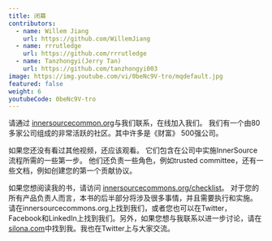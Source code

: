 ```yaml
---
title: 闭幕
contributors:
  - name: Willem Jiang
    url: https://github.com/WillemJiang
  - name: rrrutledge
    url: https://github.com/rrrutledge
  - name: Tanzhongyi(Jerry Tan)
    url: https://github.com/tanzhongyi003
image: https://img.youtube.com/vi/0beNc9V-tro/mqdefault.jpg
featured: false
weight: 6
youtubeCode: 0beNc9V-tro
---
```

<div class="paragraph">
<p>请通过 <a href="http://innersourcecommons.org/">innersourcecommon.org</a>与我们联系，在线加入我们。
我们有一个由80多家公司组成的非常活跃的社区。其中许多是《财富》 500强公司。</p>
</div>
<div class="paragraph">
<p>如果您还没有看过其他视频，还应该观看。
它们包含在公司中实施InnerSource流程所需的一些第一步。
他们还负责一些角色，例如trusted committee，还有一些文档，例如创建您的第一个贡献协议。</p>
</div>
<div class="paragraph">
<p>如果您想阅读我的书，请访问 <a href="http://innersourcecommons.org/checklist/">innersourcecommons.org/checklist</a>。
对于您的所有产品负责人而言，本书的后半部分将涉及很多事情，并且需要执行和实施。
请在innersourcecommons.org上找到我们，或者您也可以在Twitter，Facebook和LinkedIn上找到我们。另外，如果您想与我联系以进一步讨论，请在 <a href="http://silona.org/">silona.com</a>中找到我。我也在Twitter上与大家交流。</p>
</div>
<!--- This file autogenerated from https://github.com/InnerSourceCommons/InnerSourceLearningPath/blob/master/scripts -->